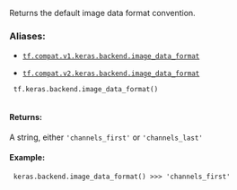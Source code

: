 Returns the default image data format convention.



### Aliases:

- [ `tf.compat.v1.keras.backend.image_data_format` ](/api_docs/python/tf/keras/backend/image_data_format)

- [ `tf.compat.v2.keras.backend.image_data_format` ](/api_docs/python/tf/keras/backend/image_data_format)



```
 tf.keras.backend.image_data_format()
 
```



#### Returns:
A string, either  `'channels_first'`  or  `'channels_last'` 



#### Example:


```
 keras.backend.image_data_format() >>> 'channels_first'
 
```

